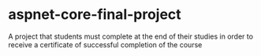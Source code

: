 # aspnet-core-final-project

A project that students must complete at the end of their studies in order to receive a certificate of successful completion of the course